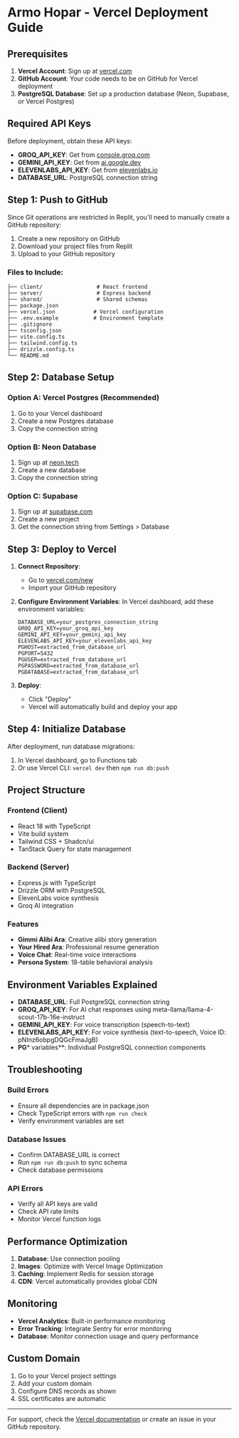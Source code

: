 # Armo Hopar - Vercel Deployment Guide

## Prerequisites

1. **Vercel Account**: Sign up at [vercel.com](https://vercel.com)
2. **GitHub Account**: Your code needs to be on GitHub for Vercel deployment
3. **PostgreSQL Database**: Set up a production database (Neon, Supabase, or Vercel Postgres)

## Required API Keys

Before deployment, obtain these API keys:

- **GROQ_API_KEY**: Get from [console.groq.com](https://console.groq.com)
- **GEMINI_API_KEY**: Get from [ai.google.dev](https://ai.google.dev)
- **ELEVENLABS_API_KEY**: Get from [elevenlabs.io](https://elevenlabs.io)
- **DATABASE_URL**: PostgreSQL connection string

## Step 1: Push to GitHub

Since Git operations are restricted in Replit, you'll need to manually create a GitHub repository:

1. Create a new repository on GitHub
2. Download your project files from Replit
3. Upload to your GitHub repository

### Files to Include:
```
├── client/                 # React frontend
├── server/                 # Express backend
├── shared/                 # Shared schemas
├── package.json
├── vercel.json            # Vercel configuration
├── .env.example           # Environment template
├── .gitignore
├── tsconfig.json
├── vite.config.ts
├── tailwind.config.ts
├── drizzle.config.ts
└── README.md
```

## Step 2: Database Setup

### Option A: Vercel Postgres (Recommended)
1. Go to your Vercel dashboard
2. Create a new Postgres database
3. Copy the connection string

### Option B: Neon Database
1. Sign up at [neon.tech](https://neon.tech)
2. Create a new database
3. Copy the connection string

### Option C: Supabase
1. Sign up at [supabase.com](https://supabase.com)
2. Create a new project
3. Get the connection string from Settings > Database

## Step 3: Deploy to Vercel

1. **Connect Repository**:
   - Go to [vercel.com/new](https://vercel.com/new)
   - Import your GitHub repository

2. **Configure Environment Variables**:
   In Vercel dashboard, add these environment variables:
   ```
   DATABASE_URL=your_postgres_connection_string
   GROQ_API_KEY=your_groq_api_key
   GEMINI_API_KEY=your_gemini_api_key
   ELEVENLABS_API_KEY=your_elevenlabs_api_key
   PGHOST=extracted_from_database_url
   PGPORT=5432
   PGUSER=extracted_from_database_url
   PGPASSWORD=extracted_from_database_url
   PGDATABASE=extracted_from_database_url
   ```

3. **Deploy**:
   - Click "Deploy"
   - Vercel will automatically build and deploy your app

## Step 4: Initialize Database

After deployment, run database migrations:

1. In Vercel dashboard, go to Functions tab
2. Or use Vercel CLI: `vercel dev` then `npm run db:push`

## Project Structure

### Frontend (Client)
- React 18 with TypeScript
- Vite build system
- Tailwind CSS + Shadcn/ui
- TanStack Query for state management

### Backend (Server)
- Express.js with TypeScript
- Drizzle ORM with PostgreSQL
- ElevenLabs voice synthesis
- Groq AI integration

### Features
- **Gimmi Alibi Ara**: Creative alibi story generation
- **Your Hired Ara**: Professional resume generation
- **Voice Chat**: Real-time voice interactions
- **Persona System**: 18-table behavioral analysis

## Environment Variables Explained

- **DATABASE_URL**: Full PostgreSQL connection string
- **GROQ_API_KEY**: For AI chat responses using meta-llama/llama-4-scout-17b-16e-instruct
- **GEMINI_API_KEY**: For voice transcription (speech-to-text)
- **ELEVENLABS_API_KEY**: For voice synthesis (text-to-speech, Voice ID: pNInz6obpgDQGcFmaJgB)
- **PG*** variables**: Individual PostgreSQL connection components

## Troubleshooting

### Build Errors
- Ensure all dependencies are in package.json
- Check TypeScript errors with `npm run check`
- Verify environment variables are set

### Database Issues
- Confirm DATABASE_URL is correct
- Run `npm run db:push` to sync schema
- Check database permissions

### API Errors
- Verify all API keys are valid
- Check API rate limits
- Monitor Vercel function logs

## Performance Optimization

1. **Database**: Use connection pooling
2. **Images**: Optimize with Vercel Image Optimization
3. **Caching**: Implement Redis for session storage
4. **CDN**: Vercel automatically provides global CDN

## Monitoring

- **Vercel Analytics**: Built-in performance monitoring
- **Error Tracking**: Integrate Sentry for error monitoring
- **Database**: Monitor connection usage and query performance

## Custom Domain

1. Go to your Vercel project settings
2. Add your custom domain
3. Configure DNS records as shown
4. SSL certificates are automatic

---

For support, check the [Vercel documentation](https://vercel.com/docs) or create an issue in your GitHub repository.